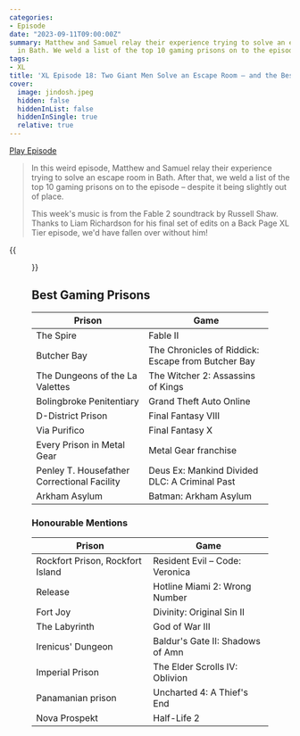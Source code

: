 ```yaml
---
categories:
- Episode
date: "2023-09-11T09:00:00Z"
summary: Matthew and Samuel relay their experience trying to solve an escape room
  in Bath. We weld a list of the top 10 gaming prisons on to the episode.
tags:
- XL
title: 'XL Episode 18: Two Giant Men Solve an Escape Room – and the Best Gaming Prisons'
cover: 
  image: jindosh.jpeg
  hidden: false
  hiddenInList: false
  hiddenInSingle: true
  relative: true
---
```


[Play Episode](https://www.patreon.com/posts/xl-episode-18-89072403)
> In this weird episode, Matthew and Samuel relay their experience trying to solve an escape room in Bath. After that, we weld a list of the top 10 gaming prisons on to the episode – despite it being slightly out of place.
>
> This week's music is from the Fable 2 soundtrack by Russell Shaw. Thanks to Liam Richardson for his final set of edits on a Back Page XL Tier episode, we'd have fallen over without him! 

{{<figure 
    src="jindosh.jpeg" 
    caption="Image credit: Jenuall" 
    alt="Pure Jindosh">}}

## Best Gaming Prisons

| Prison                                      | Game                                               |
|---------------------------------------------|----------------------------------------------------|
| The Spire                                   | Fable II                                           |
| Butcher Bay                                 | The Chronicles of Riddick: Escape from Butcher Bay |
| The Dungeons of the La Valettes             | The Witcher 2: Assassins of Kings                  |
| Bolingbroke Penitentiary                    | Grand Theft Auto Online                            |
| D-District Prison                           | Final Fantasy VIII                                 |
| Via Purifico                                | Final Fantasy X                                    |
| Every Prison in Metal Gear                  | Metal Gear franchise                               |
| Penley T. Housefather Correctional Facility | Deus Ex: Mankind Divided DLC: A Criminal Past      |
| Arkham Asylum                               | Batman: Arkham Asylum                              |

### Honourable Mentions

| Prison                           | Game                             |
|----------------------------------|----------------------------------|
| Rockfort Prison, Rockfort Island | Resident Evil – Code: Veronica   |
| Release                          | Hotline Miami 2: Wrong Number    |
| Fort Joy                         | Divinity: Original Sin II        |
| The Labyrinth                    | God of War III                   |
| Irenicus' Dungeon                | Baldur's Gate II: Shadows of Amn |
| Imperial Prison                  | The Elder Scrolls IV: Oblivion   |
| Panamanian prison                | Uncharted 4: A Thief's End       |
| Nova Prospekt                    |  Half-Life 2                     |
